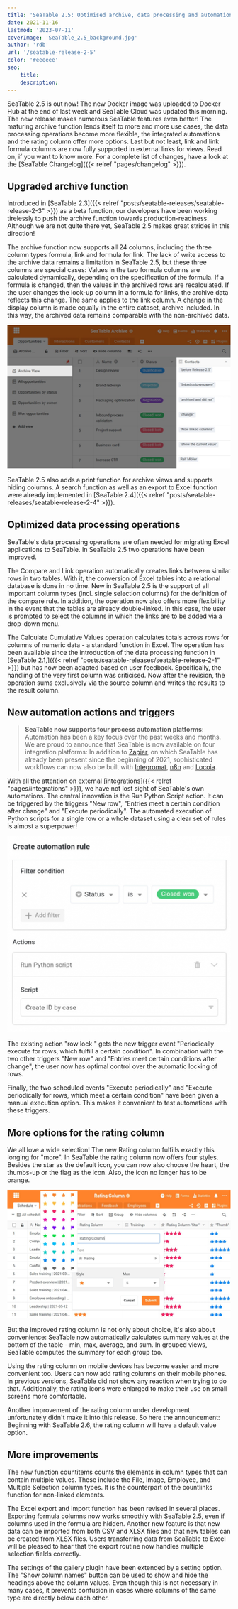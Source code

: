 ```yaml
---
title: 'SeaTable 2.5: Optimised archive, data processing and automations - SeaTable'
date: 2021-11-16
lastmod: '2023-07-11'
coverImage: 'SeaTable_2.5_background.jpg'
author: 'rdb'
url: '/seatable-release-2-5'
color: '#eeeeee'
seo:
    title:
    description:
---
```


SeaTable 2.5 is out now! The new Docker image was uploaded to Docker Hub at the end of last week and SeaTable Cloud was updated this morning. The new release makes numerous SeaTable features even better! The maturing archive function lends itself to more and more use cases, the data processing operations become more flexible, the integrated automations and the rating column offer more options. Last but not least, link and link formula columns are now fully supported in external links for views. Read on, if you want to know more. For a complete list of changes, have a look at the [SeaTable Changelog]({{< relref "pages/changelog" >}}).

## Upgraded archive function

Introduced in [SeaTable 2.3]({{< relref "posts/seatable-releases/seatable-release-2-3" >}}) as a beta function, our developers have been working tirelessly to push the archive function towards production-readiness. Although we are not quite there yet, SeaTable 2.5 makes great strides in this direction!

The archive function now supports all 24 columns, including the three column types formula, link and formula for link. The lack of write access to the archive data remains a limitation in SeaTable 2.5, but these three columns are special cases: Values in the two formula columns are calculated dynamically, depending on the specification of the formula. If a formula is changed, then the values in the archived rows are recalculated. If the user changes the look-up column in a formula for links, the archive data reflects this change. The same applies to the link column. A change in the display column is made equally in the entire dataset, archive included. In this way, the archived data remains comparable with the non-archived data.

![The revised archive view of SeaTable](archive-view.jpg)

SeaTable 2.5 also adds a print function for archive views and supports hiding columns. A search function as well as an export to Excel function were already implemented in [SeaTable 2.4]({{< relref "posts/seatable-releases/seatable-release-2-4" >}}).

## Optimized data processing operations

SeaTable's data processing operations are often needed for migrating Excel applications to SeaTable. In SeaTable 2.5 two operations have been improved.

The Compare and Link operation automatically creates links between similar rows in two tables. With it, the conversion of Excel tables into a relational database is done in no time. New in SeaTable 2.5 is the support of all important column types (incl. single selection columns) for the definition of the compare rule. In addition, the operation now also offers more flexibility in the event that the tables are already double-linked. In this case, the user is prompted to select the columns in which the links are to be added via a drop-down menu.

The Calculate Cumulative Values operation calculates totals across rows for columns of numeric data - a standard function in Excel. The operation has been available since the introduction of the data processing function in [SeaTable 2.1,]({{< relref "posts/seatable-releases/seatable-release-2-1" >}}) but has now been adapted based on user feedback. Specifically, the handling of the very first column was criticised. Now after the revision, the operation sums exclusively via the source column and writes the results to the result column.

## New automation actions and triggers

> **SeaTable now supports four process automation platforms**:  
> Automation has been a key focus over the past weeks and months. We are proud to announce that SeaTable is now available on four integration platforms: In addition to [Zapier](https://zapier.com/apps/seatable/integrations), on which SeaTable has already been present since the beginning of 2021, sophisticated workflows can now also be built with [Integromat](https://www.integromat.com/en/integrations/seatable), [n8n](https://n8n.io/integrations/seatable/) and [Locoia](https://www.locoia.com/connector/seatable-integration).

With all the attention on external [integrations]({{< relref "pages/integrations" >}}), we have not lost sight of SeaTable's own automations. The central innovation is the Run Python Script action. It can be triggered by the triggers "New row", "Entries meet a certain condition after change" and "Execute periodically". The automated execution of Python scripts for a single row or a whole dataset using a clear set of rules is almost a superpower!

![Python scripts can now be started via automation.](python-script-durch-automation-511x448.jpg)

The existing action "row lock " gets the new trigger event "Periodically execute for rows, which fulfill a certain condition". In combination with the two other triggers "New row" and "Entries meet certain conditions after change", the user now has optimal control over the automatic locking of rows.

Finally, the two scheduled events "Execute periodically" and "Execute periodically for rows, which meet a certain condition" have been given a manual execution option. This makes it convenient to test automations with these triggers.

## More options for the rating column

We all love a wide selection! The new Rating column fulfills exactly this longing for "more". In SeaTable the rating column now offers four styles. Besides the star as the default icon, you can now also choose the heart, the thumbs-up or the flag as the icon. Also, the icon no longer has to be orange.

![The new rating column in SeaTable 2.5](Bewertungsspalte.jpg)

But the improved rating column is not only about choice, it's also about convenience: SeaTable now automatically calculates summary values at the bottom of the table - min, max, average, and sum. In grouped views, SeaTable computes the summary for each group too.

Using the rating column on mobile devices has become easier and more convenient too. Users can now add rating columns on their mobile phones. In previous versions, SeaTable did not show any reaction when trying to do that. Additionally, the rating icons were enlarged to make their use on small screens more comfortable.

Another improvement of the rating column under development unfortunately didn't make it into this release. So here the announcement: Beginning with SeaTable 2.6, the rating column will have a default value option.

## More improvements

The new function countitems counts the elements in column types that can contain multiple values. These include the File, Image, Employee, and Multiple Selection column types. It is the counterpart of the countlinks function for non-linked elements.

The Excel export and import function has been revised in several places. Exporting formula columns now works smoothly with SeaTable 2.5, even if columns used in the formula are hidden. Another new feature is that new data can be imported from both CSV and XLSX files and that new tables can be created from XLSX files. Users transferring data from SeaTable to Excel will be pleased to hear that the export routine now handles multiple selection fields correctly.

The settings of the gallery plugin have been extended by a setting option. The "Show column names" button can be used to show and hide the headings above the column values. Even though this is not necessary in many cases, it prevents confusion in cases where columns of the same type are directly below each other.
